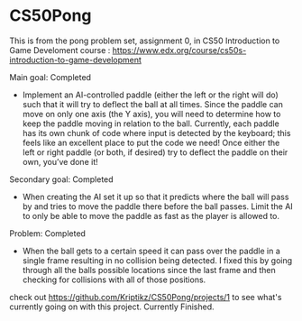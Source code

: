 # CS50Pong


This is from the pong problem set, assignment 0, in CS50 Introduction to Game Develoment course :
https://www.edx.org/course/cs50s-introduction-to-game-development

Main goal: Completed

* Implement an AI-controlled paddle (either the left or the right will do) such that it will try to deflect the ball at all times. Since the paddle can move on only one axis (the Y axis), you will need to determine how to keep the paddle moving in relation to the ball. Currently, each paddle has its own chunk of code where input is detected by the keyboard; this feels like an excellent place to put the code we need! Once either the left or right paddle (or both, if desired) try to deflect the paddle on their own, you’ve done it!

Secondary goal: Completed
* When creating the AI set it up so that it predicts where the ball will pass by and tries to move the paddle there before the ball passes. Limit the AI to only be able to move the paddle as fast as the player is allowed to.

Problem: Completed
* When the ball gets to a certain speed it can pass over the paddle in a single frame resulting in no collision being detected. I fixed this by going through all the balls possible locations since the last frame and then checking for collisions with all of those positions.

check out https://github.com/Kriptikz/CS50Pong/projects/1 to see what's currently going on with this project. Currently Finished.
